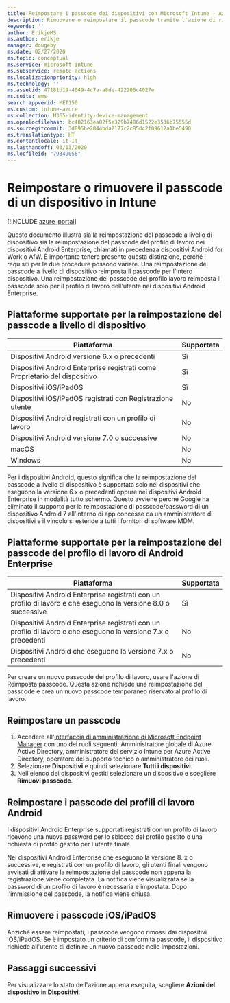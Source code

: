 ```yaml
---
title: Reimpostare i passcode dei dispositivi con Microsoft Intune - Azure | Microsoft Docs
description: Rimuovere o reimpostare il passcode tramite l'azione di rimozione del passcode nei dispositivi gestiti o monitorati con Intune.
keywords: ''
author: ErikjeMS
ms.author: erikje
manager: dougeby
ms.date: 02/27/2020
ms.topic: conceptual
ms.service: microsoft-intune
ms.subservice: remote-actions
ms.localizationpriority: high
ms.technology: ''
ms.assetid: 47181d19-4049-4c7a-a8de-422206c4027e
ms.suite: ems
search.appverid: MET150
ms.custom: intune-azure
ms.collection: M365-identity-device-management
ms.openlocfilehash: bc482163ea82f5e329b7486d1522e3536b75555d
ms.sourcegitcommit: 3d895be2844bda2177c2c85dc2f09612a1be5490
ms.translationtype: HT
ms.contentlocale: it-IT
ms.lasthandoff: 03/13/2020
ms.locfileid: "79349056"
---
```

# <a name="reset-or-remove-a-device-passcode-in-intune"></a>Reimpostare o rimuovere il passcode di un dispositivo in Intune

[!INCLUDE [azure_portal](../includes/azure_portal.md)]

Questo documento illustra sia la reimpostazione del passcode a livello di dispositivo sia la reimpostazione del passcode del profilo di lavoro nei dispositivi Android Enterprise, chiamati in precedenza dispositivi Android for Work o AfW. È importante tenere presente questa distinzione, perché i requisiti per le due procedure possono variare. Una reimpostazione del passcode a livello di dispositivo reimposta il passcode per l'intero dispositivo. Una reimpostazione del passcode del profilo lavoro reimposta il passcode solo per il profilo di lavoro dell'utente nei dispositivi Android Enterprise.

## <a name="supported-platforms-for-device-level-passcode-reset"></a>Piattaforme supportate per la reimpostazione del passcode a livello di dispositivo

| Piattaforma | Supportata |
| ---- | ---- |
| Dispositivi Android versione 6.x o precedenti | Sì |
| Dispositivi Android Enterprise registrati come Proprietario del dispositivo | Sì |
| Dispositivi iOS/iPadOS | Sì |
| Dispositivi iOS/iPadOS registrati con Registrazione utente | No |
| Dispositivi Android registrati con un profilo di lavoro | No |
| Dispositivi Android versione 7.0 o successive | No |
| macOS | No |
| Windows | No |

Per i dispositivi Android, questo significa che la reimpostazione del passcode a livello di dispositivo è supportata solo nei dispositivi che eseguono la versione 6.x o precedenti oppure nei dispositivi Android Enterprise in modalità tutto schermo. Questo avviene perché Google ha eliminato il supporto per la reimpostazione di passcode/password di un dispositivo Android 7 all'interno di app concesse da un amministratore di dispositivi e il vincolo si estende a tutti i fornitori di software MDM.

## <a name="supported-platforms-for-android-enterprise-work-profile-passcode-reset"></a>Piattaforme supportate per la reimpostazione del passcode del profilo di lavoro di Android Enterprise

| Piattaforma | Supportata |
| ---- | ---- |
| Dispositivi Android Enterprise registrati con un profilo di lavoro e che eseguono la versione 8.0 o successive | Sì |
| Dispositivi Android Enterprise registrati con un profilo di lavoro e che eseguono la versione 7.x o precedenti | No |
| Dispositivi Android che eseguono la versione 7.x o precedenti | No |

Per creare un nuovo passcode del profilo di lavoro, usare l'azione di Reimposta passcode. Questa azione richiede una reimpostazione del passcode e crea un nuovo passcode temporaneo riservato al profilo di lavoro. 

## <a name="reset-a-passcode"></a>Reimpostare un passcode


1. Accedere all'[interfaccia di amministrazione di Microsoft Endpoint Manager](https://go.microsoft.com/fwlink/?linkid=2109431) con uno dei ruoli seguenti: Amministratore globale di Azure Active Directory, amministratore del servizio Intune per Azure Active Directory, operatore del supporto tecnico o amministratore dei ruoli.
2. Selezionare **Dispositivi** e quindi selezionare **Tutti i dispositivi**.
3. Nell'elenco dei dispositivi gestiti selezionare un dispositivo e scegliere **Rimuovi passcode**.

## <a name="reset-android-work-profile-passcodes"></a>Reimpostare i passcode dei profili di lavoro Android

I dispositivi Android Enterprise supportati registrati con un profilo di lavoro ricevono una nuova password per lo sblocco del profilo gestito o una richiesta di profilo gestito per l'utente finale.

Nei dispositivi Android Enterprise che eseguono la versione 8. x o successive, e registrati con un profilo di lavoro, gli utenti finali vengono avvisati di attivare la reimpostazione del passcode non appena la registrazione viene completata. La notifica viene visualizzata se la password di un profilo di lavoro è necessaria e impostata. Dopo l'immissione del passcode, la notifica viene chiusa.


## <a name="remove-iosipados-passcodes"></a>Rimuovere i passcode iOS/iPadOS

Anziché essere reimpostati, i passcode vengono rimossi dai dispositivi iOS/iPadOS. Se è impostato un criterio di conformità passcode, il dispositivo richiede all'utente di definire un nuovo passcode nelle impostazioni.

## <a name="next-steps"></a>Passaggi successivi

Per visualizzare lo stato dell'azione appena eseguita, scegliere **Azioni del dispositivo** in **Dispositivi**.
